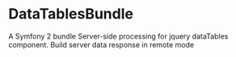 DataTablesBundle
================

A Symfony 2 bundle Server-side processing  for jquery dataTables component. Build server data response in  remote mode
